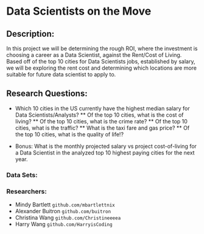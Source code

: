# Data Scientists on the Move

## Description:
In this project we will be determining the rough ROI, where the investment is choosing a career as a Data Scientist, against the Rent/Cost of Living. Based off of the top 10 cities for Data Scientists jobs, established by salary, we will be exploring the rent cost and determining which locations are more suitable for future data scientist to apply to.


## Research Questions:
* Which 10 cities in the US currently have the highest median salary for Data Scientists/Analysts?
    ** Of the top 10 cities, what is the cost of living?
    ** Of the top 10 cities, what is the crime rate?
    ** Of the top 10 cities, what is the traffic?
        ** What is the taxi fare and gas price?
    ** Of the top 10 cities, what is the quality of life!?

* Bonus: What is the monthly projected salary vs project cost-of-living for a Data Scientist in the analyzed top 10 highest paying cities for the next year.


### Data Sets:


### Researchers:
* Mindy Bartlett `github.com/mbartlettnix`
* Alexander Buitron `github.com/buitron`
* Christina Wang `github.com/Christineeeea`
* Harry Wang `github.com/HarryisCoding`